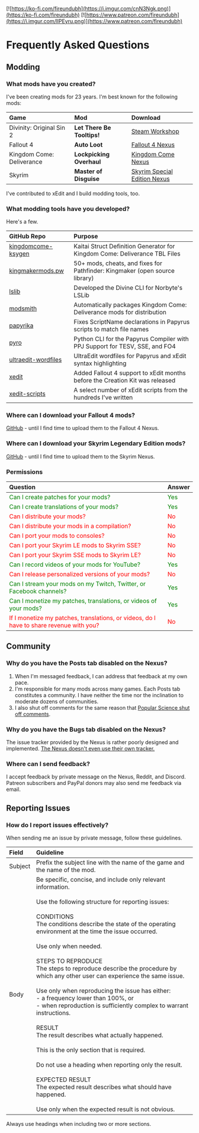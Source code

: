 <!-- TITLE: Frequently Asked Questions -->

[![https://ko-fi.com/fireundubh](https://i.imgur.com/cnN3Ngk.png)](https://ko-fi.com/fireundubh)
[![https://www.patreon.com/fireundubh](https://i.imgur.com/llPEyru.png)](https://www.patreon.com/fireundubh)

# Frequently Asked Questions
## Modding

### What mods have you created?

I've been creating mods for 23 years. I'm best known for the following mods:

Game | Mod | Download
:--- | :--- | :---
Divinity: Original Sin 2 | **Let There Be Tooltips!** | [Steam Workshop](https://steamcommunity.com/sharedfiles/filedetails/?id=1506230499)
Fallout 4 | **Auto Loot** | [Fallout 4 Nexus](https://www.nexusmods.com/fallout4/mods/27719)
Kingdom Come: Deliverance | **Lockpicking Overhaul** | [Kingdom Come Nexus](https://www.nexusmods.com/kingdomcomedeliverance/mods/3)
Skyrim | **Master of Disguise** | [Skyrim Special Edition Nexus](https://www.nexusmods.com/skyrimspecialedition/mods/9959)| 

I've contributed to xEdit and I build modding tools, too.

### What modding tools have you developed?

Here's a few.

GitHub Repo | Purpose
:--- | :---
[kingdomcome-ksygen](https://github.com/fireundubh/kingdomcome-ksygen) | Kaitai Struct Definition Generator for Kingdom Come: Deliverance TBL Files
[kingmakermods.pw](https://github.com/fireundubh/KingmakerMods.pw) | 50+ mods, cheats, and fixes for Pathfinder: Kingmaker (open source library)
[lslib](https://github.com/Norbyte/lslib) | Developed the Divine CLI for Norbyte's LSLib
[modsmith](https://github.com/fireundubh/modsmith) | Automatically packages Kingdom Come: Deliverance mods for distribution
[papyrika](https://github.com/fireundubh/papyrika) | Fixes ScriptName declarations in Papyrus scripts to match file names
[pyro](https://github.com/fireundubh/pyro) | Python CLI for the Papyrus Compiler with PPJ Support for TESV, SSE, and FO4
[ultraedit-wordfiles](https://github.com/fireundubh/ultraedit-wordfiles) | UltraEdit wordfiles for Papyrus and xEdit syntax highlighting
[xedit](https://github.com/TES5Edit/TES5Edit) | Added Fallout 4 support to xEdit months before the Creation Kit was released
[xedit-scripts](https://github.com/fireundubh/xedit-scripts) | A select number of xEdit scripts from the hundreds I've written

### Where can I download your Fallout 4 mods?

[GitHub](http://fireundubh.github.io/fallout4/) - until I find time to upload them to the Fallout 4 Nexus.

### Where can I download your Skyrim Legendary Edition mods?

[GitHub](http://fireundubh.github.io/skyrim/) - until I find time to upload them to the Skyrim Nexus.

### Permissions

Question | Answer
:--- | :---
<font color="green">Can I create patches for your mods?</font> | <font color="green">Yes</font>
<font color="green">Can I create translations of your mods?</font> | <font color="green">Yes</font>
<font color="red">Can I distribute your mods?</font> | <font color="red">No</font>
<font color="red">Can I distribute your mods in a compilation?</font> | <font color="red">No</font>
<font color="red">Can I port your mods to consoles?</font> | <font color="red">No</font>
<font color="red">Can I port your Skyrim LE mods to Skyrim SSE?</font> | <font color="red">No</font>
<font color="red">Can I port your Skyrim SSE mods to Skyrim LE?</font> | <font color="red">No</font>
<font color="green">Can I record videos of your mods for YouTube?</font> | <font color="green">Yes</font>
<font color="red">Can I release personalized versions of your mods?</font> | <font color="red">No</font>
<font color="green">Can I stream your mods on my Twitch, Twitter, or Facebook channels?</font> | <font color="green">Yes</font>
<font color="green">Can I monetize my patches, translations, or videos of your mods?</font> | <font color="green">Yes</font>
<font color="red">If I monetize my patches, translations, or videos, do I have to share revenue with you?</font> | <font color="red">No</font>


## Community

### Why do you have the Posts tab disabled on the Nexus?

1. When I'm messaged feedback, I can address that feedback at my own pace.
2. I'm responsible for many mods across many games. Each Posts tab constitutes a community. I have neither the time nor the inclination to moderate dozens of communities.
3. I also shut off comments for the same reason that [Popular Science shut off comments](https://www.popsci.com/science/article/2013-09/why-were-shutting-our-comments).

### Why do you have the Bugs tab disabled on the Nexus?

The issue tracker provided by the Nexus is rather poorly designed and implemented. [The Nexus doesn't even use their own tracker.](https://github.com/Nexus-Mods/web-issues/issues)

### Where can I send feedback?

I accept feedback by private message on the Nexus, Reddit, and Discord. Patreon subscribers and PayPal donors may also send me feedback via email.

## Reporting Issues

### How do I report issues effectively?

When sending me an issue by private message, follow these guidelines.

Field | Guideline
:--- | :---
Subject | Prefix the subject line with the name of the game and the name of the mod.
Body | Be specific, concise, and include only relevant information.<br><br>Use the following structure for reporting issues:<br><br>CONDITIONS<br>The conditions describe the state of the operating environment at the time the issue occurred.<br><br>Use only when needed.<br><br>STEPS TO REPRODUCE<br>The steps to reproduce describe the procedure by which any other user can experience the same issue.<br><br>Use only when reproducing the issue has either:<br>-	a frequency lower than 100%, or<br>-	when reproduction is sufficiently complex to warrant instructions.<br><br>RESULT<br>The result describes what actually happened.<br><br>This is the only section that is required.<br><br>Do not use a heading when reporting only the result.<br><br>EXPECTED RESULT<br>The expected result describes what should have happened.<br><br>Use only when the expected result is not obvious.

Always use headings when including two or more sections.